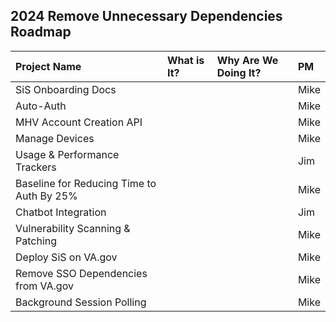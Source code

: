 ## 2024 Remove Unnecessary Dependencies Roadmap

| Project Name          | What is It?       | Why Are We Doing It? | PM |
| :------------- |:------------- | :----- | :----- |
| SiS Onboarding Docs | | | Mike |
| Auto-Auth | | | Mike |
| MHV Account Creation API | | | Mike |
| Manage Devices | | | Mike |
| Usage & Performance Trackers | | | Jim |
| Baseline for Reducing Time to Auth By 25% | | | Mike |
| Chatbot Integration | | | Jim |
| Vulnerability Scanning & Patching | | | Mike |
| Deploy SiS on VA.gov| | | Mike |
| Remove SSO Dependencies from VA.gov | | | Mike |
| Background Session Polling  | | | Mike |



